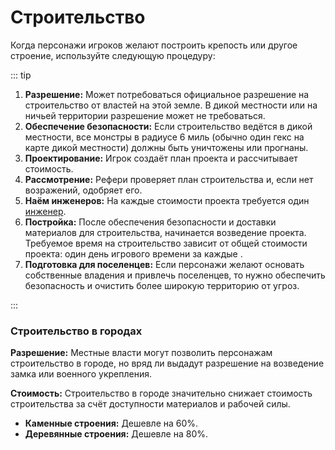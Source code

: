 # Строительство

Когда персонажи игроков желают построить крепость или другое строение, используйте следующую процедуру:

::: tip

1. **Разрешение:** Может потребоваться официальное разрешение на строительство от властей на этой земле. В дикой местности или на ничьей территории разрешение может не требоваться.
2. **Обеспечение безопасности:** Если строительство ведётся в дикой местности, все монстры в радиусе 6 миль (обычно один гекс на карте дикой местности) должны быть уничтожены или прогнаны.
3. **Проектирование:** Игрок создаёт план проекта и рассчитывает стоимость.
4. **Рассмотрение:** Рефери проверяет план строительства и, если нет возражений, одобряет его.
5. **Наём инженеров:** На каждые <Coin v="100000" t="g" /> стоимости проекта требуется один [инженер](../hired-help/specialists.md#инженер).
6. **Постройка:** После обеспечения безопасности и доставки материалов для строительства, начинается возведение проекта. Требуемое время на строительство зависит от общей стоимости проекта: один день игрового времени за каждые <Coin v="500" t="g" />.
7. **Подготовка для поселенцев:** Если персонажи желают основать собственные владения и привлечь поселенцев, то нужно обеспечить безопасность и очистить более широкую территорию от угроз.

:::

### Строительство в городах

**Разрешение:** Местные власти могут позволить персонажам строительство в городе, но вряд ли выдадут разрешение на возведение замка или военного укрепления.

**Стоимость:** Строительство в городе значительно снижает стоимость строительства за счёт доступности материалов и рабочей силы.

- **Каменные строения:** Дешевле на 60%.
- **Деревянные строения:** Дешевле на 80%.
